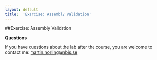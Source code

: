 ```yaml
---
layout: default
title:  'Exercise: Assembly Validation'
---
```


##Exercise: Assembly Validation

**Questions**

If you have questions about the lab after the course, you are welcome to contact me: martin.norling@nbis.se
